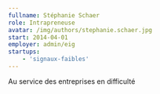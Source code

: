 ```yaml
---
fullname: Stéphanie Schaer
role: Intrapreneuse
avatar: /img/authors/stephanie.schaer.jpg
start: 2014-04-01
employer: admin/eig
startups:
    - 'signaux-faibles'
---
```


Au service des entreprises en difficulté
